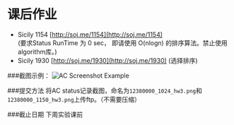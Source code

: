 # 课后作业

+ Sicily 1154 [http://soj.me/1154](http://soj.me/1154)   
  (要求Status RunTime 为 0 sec， 即请使用 O(nlogn) 的排序算法。禁止使用algorithm库。)  
+ Sicily 1930 [http://soj.me/1930](http://soj.me/1930)    (选择排序)

###截图示例：
![AC Screenshot Example](ac_status.png)

###提交方法
将AC status记录截图，命名为`12380000_1024_hw3.png`和`12380000_1150_hw3.png`上传ftp。（不需要压缩）  


###截止日期
下周实验课前
